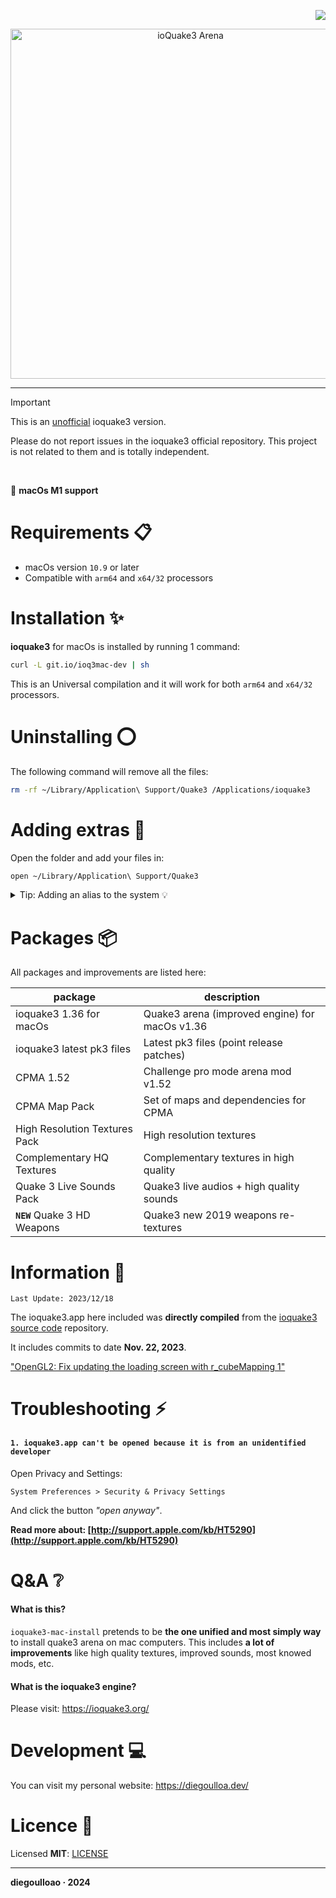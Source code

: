 <p align="right">
  <img src="https://img.shields.io/github/stars/diegoulloao/ioquake3-mac-install?color=red&style=for-the-badge" />
</p>

<p align="center">
  <img src="https://github.com/diegoulloao/ioquake3-mac-install/raw/master/logo.png" alt="ioQuake3 Arena" width="560"/>
</p>

---

> [!IMPORTANT]
> This is an [unofficial](#) ioquake3 version.
>
> Please do not report issues in the ioquake3 official repository.</a> This project is not related to them and is totally independent.

<br/>

 **macOs M1 support**

# Requirements 📋

- macOs version `10.9` or later
- Compatible with `arm64` and `x64/32` processors

# Installation ✨

**ioquake3** for macOs is installed by running 1 command:

```sh
curl -L git.io/ioq3mac-dev | sh
```

This is an Universal compilation and it will work for both `arm64` and `x64/32` processors.

# Uninstalling ⭕

The following command will remove all the files:

```sh
rm -rf ~/Library/Application\ Support/Quake3 /Applications/ioquake3
```

# Adding extras 🚀

Open the folder and add your files in:

```sh
open ~/Library/Application\ Support/Quake3
```

<details>
    <summary>Tip: Adding an alias to the system 💡</summary>

<br />

Alternatively you can add an alias to `.bashrc` or `.zshrc`:

```sh
alias q3folder="open ~/Library/Application\ Support/Quake3"
```

Then is available for use:

```sh
q3folder
```

</details>

# Packages 📦

All packages and improvements are listed here:

| package                       | description                                    |
| ----------------------------- | ---------------------------------------------- |
| ioquake3 1.36 for macOs       | Quake3 arena (improved engine) for macOs v1.36 |
| ioquake3 latest pk3 files     | Latest pk3 files (point release patches)       |
| CPMA 1.52                     | Challenge pro mode arena mod v1.52             |
| CPMA Map Pack                 | Set of maps and dependencies for CPMA          |
| High Resolution Textures Pack | High resolution textures                       |
| Complementary HQ Textures     | Complementary textures in high quality         |
| Quake 3 Live Sounds Pack      | Quake3 live audios + high quality sounds       |
| **`NEW`** Quake 3 HD Weapons  | Quake3 new 2019 weapons re-textures            |

# Information 💎

`Last Update: 2023/12/18`

The ioquake3.app here included was **directly compiled** from the [ioquake3 source code](https://github.com/ioquake/ioq3) repository.

It includes commits to date **Nov. 22, 2023**.

["OpenGL2: Fix updating the loading screen with r_cubeMapping 1"](https://github.com/ioquake/ioq3/tree/972635ea5a3d1057d9a958c2cb1815dff05ab33b)

# Troubleshooting ⚡️

#### `1. ioquake3.app can't be opened because it is from an unidentified developer`

Open Privacy and Settings:

`System Preferences > Security & Privacy Settings`

And click the button _"open anyway"_.

**Read more about: [http://support.apple.com/kb/HT5290](http://support.apple.com/kb/HT5290)**

# Q&A ❔

#### What is this?

`ioquake3-mac-install` pretends to be **the one unified and most simply way** to install quake3 arena on mac computers.
This includes **a lot of improvements** like high quality textures, improved sounds, most knowed mods, etc.

#### What is the ioquake3 engine?

Please visit: https://ioquake3.org/

# Development 💻

You can visit my personal website: https://diegoulloa.dev/

# Licence 📄

Licensed **MIT**: [LICENSE](https://github.com/diegoulloao/ioquake3-mac-install/blob/master/LICENSE)

---

**diegoulloao · 2024**
